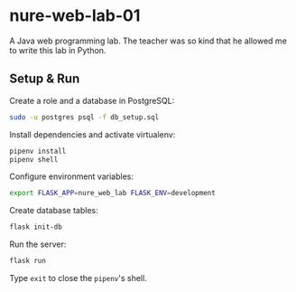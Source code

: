 # nure-web-lab-01

A Java web programming lab. The teacher was so kind that he allowed me to write this lab in Python.

## Setup & Run

Create a role and a database in PostgreSQL:
```bash
sudo -u postgres psql -f db_setup.sql
```

Install dependencies and activate virtualenv:
```bash
pipenv install
pipenv shell
```

Configure environment variables:
```bash
export FLASK_APP=nure_web_lab FLASK_ENV=development
```

Create database tables:
```bash
flask init-db
```

Run the server:

```bash
flask run
```

Type `exit` to close the `pipenv`'s shell.
